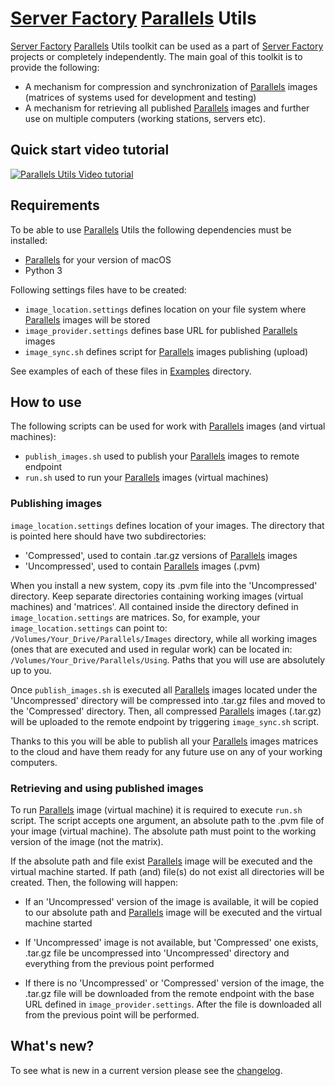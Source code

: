 # [Server Factory](https://github.com/milos85vasic/Server-Factory) [Parallels](https://www.parallels.com/) Utils

[Server Factory](https://github.com/milos85vasic/Server-Factory) [Parallels](https://www.parallels.com/) Utils
toolkit can be used as a part of [Server Factory](https://github.com/milos85vasic/Server-Factory) projects or
completely independently. The main goal of this toolkit is to provide the following:

- A mechanism for compression and synchronization of [Parallels](https://www.parallels.com/) images
(matrices of systems used for development and testing)
- A mechanism for retrieving all published [Parallels](https://www.parallels.com/) images and further use
on multiple computers (working stations, servers etc).

## Quick start video tutorial 

[![Parallels Utils Video tutorial](https://i.imgur.com/6Xs1vf6.png)](https://www.youtube.com/watch?v=7raTkPZaYxQ)

## Requirements

To be able to use [Parallels](https://www.parallels.com/) Utils the following dependencies must be installed:

- [Parallels](https://www.parallels.com/) for your version of macOS
- Python 3

Following settings files have to be created:

- `image_location.settings` defines location on your file system where [Parallels](https://www.parallels.com/) images will be stored
- `image_provider.settings` defines base URL for published [Parallels](https://www.parallels.com/) images
- `image_sync.sh` defines script for [Parallels](https://www.parallels.com/) images publishing (upload)

See examples of each of these files in [Examples](./Examples) directory.

## How to use

The following scripts can be used for work with [Parallels](https://www.parallels.com/) images (and virtual machines):

- `publish_images.sh` used to publish your [Parallels](https://www.parallels.com/) images to remote endpoint
- `run.sh` used to run your [Parallels](https://www.parallels.com/) images (virtual machines)

### Publishing images

`image_location.settings` defines location of your images. The directory that is pointed here should have two 
subdirectories:

- 'Compressed', used to contain .tar.gz versions of [Parallels](https://www.parallels.com/) images
- 'Uncompressed', used to contain [Parallels](https://www.parallels.com/) images (.pvm)

When you install a new system, copy its .pvm file into the 'Uncompressed' directory. Keep separate
directories containing working images (virtual machines) and 'matrices'. All contained inside the directory 
defined in  `image_location.settings` are matrices. So, for example, your 
`image_location.settings` can point to: `/Volumes/Your_Drive/Parallels/Images` directory, 
while all working images  (ones that are executed and used in regular work) can be located in:
`/Volumes/Your_Drive/Parallels/Using`. Paths that you will use are absolutely up to you.

Once `publish_images.sh` is executed all [Parallels](https://www.parallels.com/) images located under the 
'Uncompressed' directory will be compressed into .tar.gz files and moved to the 'Compressed' directory. 
Then, all compressed [Parallels](https://www.parallels.com/) images (.tar.gz) will be uploaded to 
the remote endpoint by triggering `image_sync.sh` script.

Thanks to this you will be able to publish all your [Parallels](https://www.parallels.com/) images 
matrices to the cloud and have them ready for any future use on any of your working computers.

### Retrieving and using published images

To run [Parallels](https://www.parallels.com/) image (virtual machine) it is required to execute 
`run.sh` script. The script accepts one argument, an absolute path to the .pvm file of your image (virtual machine).
The absolute path must point to the working version of the image (not the matrix).

If the absolute path and file exist [Parallels](https://www.parallels.com/) image will be executed and 
the virtual machine started. If path (and) file(s) do not exist all directories will be created. Then, the following will happen:

- If an 'Uncompressed' version of the image is available, it will be copied to our absolute path and 
[Parallels](https://www.parallels.com/) image will be executed and the virtual machine started

- If 'Uncompressed' image is not available, but 'Compressed' one exists, .tar.gz file be 
uncompressed into 'Uncompressed' directory and everything from the previous point performed

- If there is no 'Uncompressed' or 'Compressed' version of the image, the .tar.gz file will be downloaded
from the remote endpoint with the base URL defined in `image_provider.settings`. 
After the file is downloaded all from the previous point will be performed.

## What's new?

To see what is new in a current version please see the [changelog](./CHANGELOG.md).